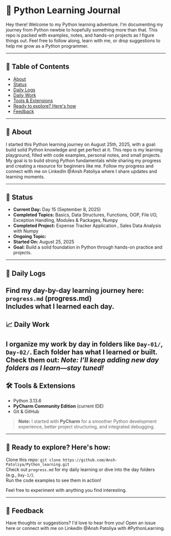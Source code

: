 # 🐍 Python Learning Journal

Hey there! Welcome to my Python learning adventure. I'm documenting my journey from Python newbie to hopefully something
more than that. This repo is packed with examples, notes, and hands-on projects as I figure things out. Feel free to
follow along, learn with me, or drop suggestions to help me grow as a Python programmer.


---

## 📝 Table of Contents

- [About](#about)
- [Status](#status)
- [Daily Logs](#daily-logs)
- [Daily Work](#daily-work)
- [Tools & Extensions](#tools-and-extensions)
- [Ready to explore? Here's how](#ready-to-explore-heres-how)
- [Feedback](#feedback)

---

<a name="about"></a>

## 🎯 About

I started this Python learning journey on August 25th, 2025, with a goal: build solid Python knowledge and get perfect
at it. This repo is my learning playground, filled with code examples, personal notes, and small projects. My goal is to
build strong Python fundamentals while sharing my progress and creating a resource for beginners like me.
Follow my progress and connect with me on LinkedIn @Ansh Patoliya where I share updates and learning moments.

---

<a name="status"></a>

## 📅 Status

- **Current Day:** Day 15 (September 8, 2025)
- **Completed Topics:** Basics, Data Structures, Functions, OOP, File I/O, Exception Handling, Modules & Packages, Numpy
- **Completed Project:** Expense Tracker Application , Sales Data Analysis with Numpy
- **Ongoing Topic:** 
- **Started On:** August 25, 2025
- **Goal:** Build a solid foundation in Python through hands-on practice and projects.

---

<a name="daily-logs"></a>

## 🧠 Daily Logs

Find my day-by-day learning journey here:
`progress.md` (progress.md)  
Includes what I learned each day.
---

<a name="daily-work"></a>

## 📈 Daily Work

I organize my work by day in folders like `Day-01/`, `Day-02/`. Each folder has what I learned or built. Check them out:
*Note: I’ll keep adding new day folders as I learn—stay tuned!*
---

<a name="tools-and-extensions"></a>

## 🛠️ Tools & Extensions

- Python 3.13.6
- **PyCharm Community Edition** (current IDE)
- Git & GitHub

> **Note:** I started with **PyCharm** for a smoother Python development experience, better project structuring, and
> integrated debugging.

---

<a name="ready-to-explore-heres-how"></a>

## 🚀 Ready to explore? Here's how:

Clone this repo: `git clone https://github.com/Ansh-Patoliya/Python_learning.git`  
Check out `progress.md` for my daily learning or dive into the day folders (e.g., `Day-1/`).  
Run the code examples to see them in action!

Feel free to experiment with anything you find interesting.

---

<a name="feedback"></a>

## 💬 Feedback

Have thoughts or suggestions? I'd love to hear from you! Open an issue here or connect with me on LinkedIn @Ansh
Patoliya with #PythonLearning.